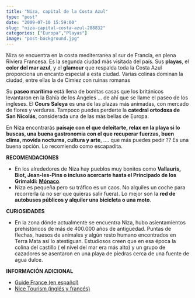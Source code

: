 ```yaml
---
title: "Niza, capital de la Costa Azul"
type: "post"
date: "2009-07-10 15:59:00"
slug: "niza-capital-costa-azul-288832"
categories: ["Europa","Playas"]
image: "post-background.jpg"
---
```


[](/wp-content/uploads/2009/07/288832-157904.jpg)

Niza se encuentra en la costa mediterranea al sur de Francia, en plena Riviera Francesa. Es la segunda ciudad más visitada del país. Sus **playas**, el **color del mar azul**, y el **glamour** que respalda toda la Costa Azul proporciona un encanto especial a esta ciudad. Varias colinas dominan la ciudad, entre ellas la de Cimiez con ruinas romanas

Su **paseo marítimo** está llena de bonitas casas que los británicos levantaron en la Bahía de los Angeles ... de ahí [](/wp-content/uploads/2009/07/288832-157902.jpg)que se llame el paseo de los ingleses. El **Cours Saleya** es una de las plazas más animadas, con mercado de flores y verduras. Tampoco puedes perderte la **catedral ortodoxa de San Nicolás**, considerada una de las más bellas de Europa.

En Niza encontrarás **paisaje con el que deleitarte, relax en la playa si lo buscas, una buena gastronomia con el que recuperar fuerzas, buen clima, movida nocturna, cultura y arte**, .... que más puedes pedir ?? Es una buena opción. Lo recomiendo como escapadita.

**RECOMENDACIONES**

- [](/wp-content/uploads/2009/07/288832-157905.jpg)En los alrededores de Niza hay pueblos muy bonitos como **Vallauris, Biot, Jean-les-Pins o incluso acercarte hasta el Principado de los Grimaldi:** [**Mónaco**](http://www.visitmonaco.com/).
- Niza es pequeña pero su tráfico es un caos. No alquiles un coche para recorrerla (a no ser que quieras salir fuera). Lo mejor son la **red de autobuses públicos y alquiler una bicicleta o una moto**.

**CURIOSIDADES**

- En la zona dónde actualmente se encuentra Niza, hubo asientamientos prehistóricos de más de 400.000 años de antigüedad. Puntas de flechas, huesos de animales y algún resto humano encontrados en Terra Mata así lo atestiguan. Estudiosos creen que en esa época la colina del castillo ( el nivel del mar era más alto) y un grupo de cazadores se asentaron en una playa de piedras cerca de una fuente de agua dulce.

**INFORMACIÓN ADICIONAL**

- [Guide France (en español)](http://es.franceguide.com/Niza-capital-de-la-Costa-Azul.html?nodeID=115&EditoID=209517)
- [Nice Tourism (inglés y francés) ](http://www.nicetourisme.com/)